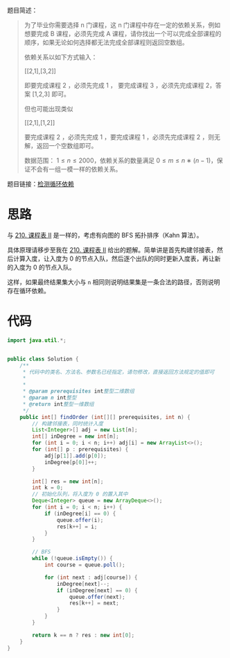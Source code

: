 题目简述：

> 为了毕业你需要选择 n 门课程，这 n 门课程中存在一定的依赖关系，例如想要完成 B 课程，必须先完成 A 课程，请你找出一个可以完成全部课程的顺序，如果无论如何选择都无法完成全部课程则返回空数组。
>
> 依赖关系以如下方式输入：
>
> [[2,1],[3,2]]
>
> 即要完成课程 2 ，必须先完成 1 ， 要完成课程 3 ，必须先完成课程 2，答案 [1,2,3] 即可。
>
> 但也可能出现类似
>
> [[2,1],[1,2]]
>
> 要完成课程 2 ，必须先完成 1 ，要完成课程 1 ，必须先完成课程 2 ，则无解，返回一个空数组即可。
>
> 数据范围： $1\leqslant n\leqslant 2000$，依赖关系的数量满足 $0\leqslant m\leqslant n∗(n−1)$，保证不会有一组一模一样的依赖关系。

题目链接：[检测循环依赖](https://www.nowcoder.com/practice/8dc02ad98553432a90affc3a0484910b)

# 思路

与 [210. 课程表 II](https://leetcode.cn/problems/course-schedule-ii/) 是一样的，考虑有向图的 BFS 拓扑排序（Kahn 算法）。

具体原理请移步至我在 [210. 课程表 II](https://leetcode.cn/problems/course-schedule-ii/) 给出的题解。简单讲是首先构建邻接表，然后计算入度，让入度为 0 的节点入队，然后逐个出队的同时更新入度表，再让新的入度为 0 的节点入队。

这样，如果最终结果集大小与 `n` 相同则说明结果集是一条合法的路径，否则说明存在循环依赖。

# 代码

```java
import java.util.*;


public class Solution {
    /**
     * 代码中的类名、方法名、参数名已经指定，请勿修改，直接返回方法规定的值即可
     *
     * 
     * @param prerequisites int整型二维数组 
     * @param n int整型 
     * @return int整型一维数组
     */
    public int[] findOrder (int[][] prerequisites, int n) {
        // 构建邻接表，同时统计入度
        List<Integer>[] adj = new List[n];
        int[] inDegree = new int[n];
        for (int i = 0; i < n; i++) adj[i] = new ArrayList<>();
        for (int[] p : prerequisites) {
            adj[p[1]].add(p[0]);
            inDegree[p[0]]++;
        }

        int[] res = new int[n];
        int k = 0;
        // 初始化队列，将入度为 0 的置入其中
        Deque<Integer> queue = new ArrayDeque<>();
        for (int i = 0; i < n; i++) {
            if (inDegree[i] == 0) {
                queue.offer(i);
                res[k++] = i;
            }
        }

        // BFS
        while (!queue.isEmpty()) {
            int course = queue.poll();

            for (int next : adj[course]) {
                inDegree[next]--;
                if (inDegree[next] == 0) {
                    queue.offer(next);
                    res[k++] = next;
                }
            }
        }

        return k == n ? res : new int[0];
    }
}
```

